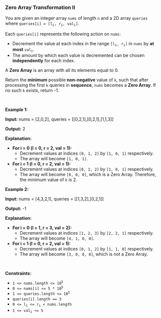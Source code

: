 
<h3>Zero Array Transformation II</h3>
<div><p>You are given an integer array <code>nums</code> of length <code>n</code> and a 2D array <code>queries</code> where <code>queries[i] = [l<sub>i</sub>, r<sub>i</sub>, val<sub>i</sub>]</code>.</p>
<p>Each <code>queries[i]</code> represents the following action on <code>nums</code>:</p>
<ul>
<li>Decrement the value at each index in the range <code>[l<sub>i</sub>, r<sub>i</sub>]</code> in <code>nums</code> by <strong>at most</strong> <code>val<sub>i</sub></code>.</li>
<li>The amount by which each value is decremented can be chosen <strong>independently</strong> for each index.</li>
</ul>
<p>A <strong>Zero Array</strong> is an array with all its elements equal to 0.</p>
<p>Return the <strong>minimum</strong> possible <strong>non-negative</strong> value of <code>k</code>, such that after processing the first <code>k</code> queries in <strong>sequence</strong>, <code>nums</code> becomes a <strong>Zero Array</strong>. If no such <code>k</code> exists, return -1.</p>
<p> </p>
<p><strong>Example 1:</strong></p>
<div class="example-block">
<p><strong>Input:</strong> <span class="example-io">nums = [2,0,2], queries = [[0,2,1],[0,2,1],[1,1,3]]</span></p>
<p><strong>Output:</strong> <span class="example-io">2</span></p>
<p><strong>Explanation:</strong></p>
<ul>
<li><strong>For i = 0 (l = 0, r = 2, val = 1):</strong>
<ul>
<li>Decrement values at indices <code>[0, 1, 2]</code> by <code>[1, 0, 1]</code> respectively.</li>
<li>The array will become <code>[1, 0, 1]</code>.</li>
</ul>
</li>
<li><strong>For i = 1 (l = 0, r = 2, val = 1):</strong>
<ul>
<li>Decrement values at indices <code>[0, 1, 2]</code> by <code>[1, 0, 1]</code> respectively.</li>
<li>The array will become <code>[0, 0, 0]</code>, which is a Zero Array. Therefore, the minimum value of <code>k</code> is 2.</li>
</ul>
</li>
</ul>
</div>
<p><strong>Example 2:</strong></p>
<div class="example-block">
<p><strong>Input:</strong> <span class="example-io">nums = [4,3,2,1], queries = [[1,3,2],[0,2,1]]</span></p>
<p><strong>Output:</strong> <span class="example-io">-1</span></p>
<p><strong>Explanation:</strong></p>
<ul>
<li><strong>For i = 0 (l = 1, r = 3, val = 2):</strong>
<ul>
<li>Decrement values at indices <code>[1, 2, 3]</code> by <code>[2, 2, 1]</code> respectively.</li>
<li>The array will become <code>[4, 1, 0, 0]</code>.</li>
</ul>
</li>
<li><strong>For i = 1 (l = 0, r = 2, val<span style="font-size: 13.3333px;"> </span>= 1):</strong>
<ul>
<li>Decrement values at indices <code>[0, 1, 2]</code> by <code>[1, 1, 0]</code> respectively.</li>
<li>The array will become <code>[3, 0, 0, 0]</code>, which is not a Zero Array.</li>
</ul>
</li>
</ul>
</div>
<p> </p>
<p><strong>Constraints:</strong></p>
<ul>
<li><code>1 &lt;= nums.length &lt;= 10<sup>5</sup></code></li>
<li><code>0 &lt;= nums[i] &lt;= 5 * 10<sup>5</sup></code></li>
<li><code>1 &lt;= queries.length &lt;= 10<sup>5</sup></code></li>
<li><code>queries[i].length == 3</code></li>
<li><code>0 &lt;= l<sub>i</sub> &lt;= r<sub>i</sub> &lt; nums.length</code></li>
<li><code>1 &lt;= val<sub>i</sub> &lt;= 5</code></li>
</ul>
</div>
